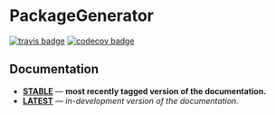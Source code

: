 # PackageGenerator

[![travis badge][travis_badge]][travis_url]
[![codecov badge][codecov_badge]][codecov_url]

## Documentation

- [**STABLE**][documenter_stable] &mdash; **most recently tagged version of the documentation.**
- [**LATEST**][documenter_latest] &mdash; *in-development version of the documentation.*

[travis_badge]: https://travis-ci.org/bramtayl/PackageGenerator.jl.svg?branch=master
[travis_url]: https://travis-ci.org/bramtayl/PackageGenerator.jl

[codecov_badge]: http://codecov.io/github/bramtayl/PackageGenerator.jl/coverage.svg?branch=master
[codecov_url]: http://codecov.io/github/bramtayl/PackageGenerator.jl?branch=master

[documenter_stable]: https://bramtayl.github.io/PackageGenerator.jl/stable
[documenter_latest]: https://bramtayl.github.io/PackageGenerator.jl/latest
